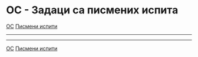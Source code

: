# ОС - Задаци са писмених испита

[ОС](../../README.md) [Писмени испити](../README.md)

---

---  

[ОС](../../README.md) [Писмени испити](../README.md)